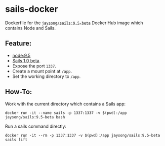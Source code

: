 # sails-docker

Dockerfile for the [`jaysong/sails:9.5-beta`](https://hub.docker.com/r/jaysong/gradle/)
Docker Hub image which contains Node and Sails.

## Feature:

- [node:9.5](https://hub.docker.com/_/node/)
- [Sails 1.0 beta](https://sailsjs.com/documentation/upgrading/to-v-1-0).
- Expose the port `1337`.
- Create a mount point at `/app`.
- Set the working directory to `/app`.

## How-To:
Work with the current directory which contains a Sails app:
```
docker run -it --name sails -p 1337:1337 -v $(pwd):/app jaysong/sails:9.5-beta bash
```

Run a sails command directly:
```
docker run -it --rm -p 1337:1337 -v $(pwd):/app jaysong/sails:9.5-beta sails lift
```
